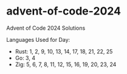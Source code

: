 # advent-of-code-2024
Advent of Code 2024 Solutions

Languages Used for Day: 
- Rust: 1, 2, 9, 10, 13, 14, 17, 18, 21, 22, 25
- Go: 3, 4
- Zig: 5, 6, 7, 8, 11, 12, 15, 16, 19, 20, 23, 24
